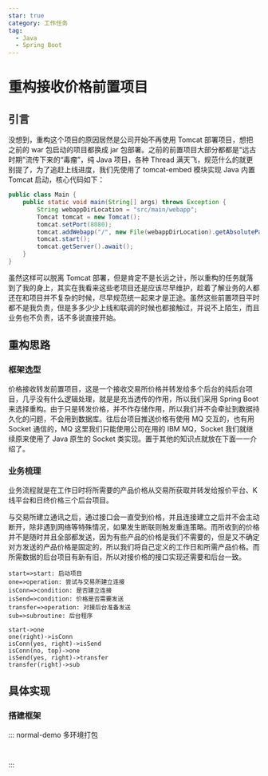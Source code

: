 ```yaml
---
star: true
category: 工作任务
tag: 
  - Java
  - Spring Boot
---
```


# 重构接收价格前置项目
## 引言
没想到，重构这个项目的原因居然是公司开始不再使用 Tomcat 部署项目，想把之前的 war 包启动的项目都换成 jar 包部署。之前的前置项目大部分都都是“远古时期”流传下来的“毒瘤”，纯 Java 项目，各种 Thread 满天飞，规范什么的就更别提了，为了追赶上线进度，我们先使用了 tomcat-embed 模块实现 Java 内置 Tomcat 启动，核心代码如下：

```java
public class Main {
    public static void main(String[] args) throws Exception {
        String webappDirLocation = "src/main/webapp";
        Tomcat tomcat = new Tomcat();
        tomcat.setPort(8080);
        tomcat.addWebapp("/", new File(webappDirLocation).getAbsolutePath());
        tomcat.start();
        tomcat.getServer().await();
    }
}
```

虽然这样可以脱离 Tomcat 部署，但是肯定不是长远之计，所以重构的任务就落到了我的身上，其实在我看来这些老项目还是应该尽早维护，趁着了解业务的人都还在和项目并不复杂的时候，尽早规范统一起来才是正途。虽然这些前置项目平时都不是我负责，但是多多少少上线和联调的时候也都接触过，并说不上陌生，而且业务也不负责，话不多说直接开始。

## 重构思路
### 框架选型
价格接收转发前置项目，这是一个接收交易所价格并转发给多个后台的纯后台项目，几乎没有什么逻辑处理，就是是充当透传的作用，所以我们采用 Spring Boot 来选择重构。由于只是转发价格，并不作存储作用，所以我们并不会牵扯到数据持久化的问题，不会用到数据库。往后台项目推送价格有使用 MQ 交互的，也有用 Socket 通信的，MQ 这里我们只能使用公司在用的 IBM MQ，Socket 我们就继续原来使用了 Java 原生的 Socket 类实现。置于其他的知识点就放在下面一一介绍了。

### 业务梳理
业务流程就是在工作日时将所需要的产品价格从交易所获取并转发给报价平台、K线平台和日终价格三个后台项目。

与交易所建立通讯之后，通过接口会一直受到价格，并且连接建立之后并不会主动断开，除非遇到网络等特殊情况，如果发生断联则触发重连策略。而所收到的价格并不是随时并且全部都发送，因为有些产品的价格是我们不需要的，但是又不确定对方发送的产品价格是固定的，所以我们将自己定义的工作日和所需产品价格。而所需数据的后台项目有新有旧，所以对接价格的接口实现还需要和后台一致。

```flow
start=>start: 启动项目
one=>operation: 尝试与交易所建立连接
isConn=>condition: 是否建立连接
isSend=>condition: 价格是否需要发送
transfer=>operation: 对接后台准备发送
sub=>subroutine: 后台程序

start->one
one(right)->isConn
isConn(yes, right)->isSend
isConn(no, top)->one
isSend(yes, right)->transfer
transfer(right)->sub
```

## 具体实现
### 搭建框架
::: normal-demo 多环境打包
```xml

```
```yaml
```
:::